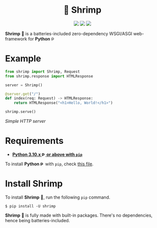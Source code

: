 <!-- MIT LICENSE -->
<!--
MIT License                                                
Copyright (c) 2023-present krillissue                                                                                 Permission is hereby granted, free of charge, to any person obtaining a copy
of this software and associated documentation files (the "Software"), to deal                                         in the Software without restriction, including without limitation the rights
to use, copy, modify, merge, publish, distribute, sublicense, and/or sell                                             copies of the Software, and to permit persons to whom the Software is                                                 furnished to do so, subject to the following conditions:                                                              The above copyright notice and this permission notice shall be included in all
copies or substantial portions of the Software.                                                                       THE SOFTWARE IS PROVIDED "AS IS", WITHOUT WARRANTY OF ANY KIND, EXPRESS OR
IMPLIED, INCLUDING BUT NOT LIMITED TO THE WARRANTIES OF MERCHANTABILITY,
FITNESS FOR A PARTICULAR PURPOSE AND NONINFRINGEMENT. IN NO EVENT SHALL THE
AUTHORS OR COPYRIGHT HOLDERS BE LIABLE FOR ANY CLAIM, DAMAGES OR OTHER
LIABILITY, WHETHER IN AN ACTION OF CONTRACT, TORT OR OTHERWISE, ARISING FROM,
OUT OF OR IN CONNECTION WITH THE SOFTWARE OR THE USE OR OTHER DEALINGS IN THE
SOFTWARE.
-->

<div align="center">
<h1>🦐 Shrimp</h1>
<img src="https://img.shields.io/badge/Batteries_🔋-Included-yellow?labelColor=000000&style=for-the-badge"> <img src="https://img.shields.io/badge/Python-3.10+-FFD43B?labelColor=306998&style=for-the-badge&logo=python&logoColor=white"> <img src="https://img.shields.io/badge/License-MIT-green?style=for-the-badge">
</div>

**Shrimp** 🦐 is a batteries-included zero-dependency WSGI/ASGI web-framework for **Python** <img src="https://python.org/favicon.ico" alt="Python" height="12">

# Example
```py
from shrimp import Shrimp, Request
from shrimp.response import HTMLResponse

server = Shrimp()

@server.get("/")
def index(req: Request) -> HTMLResponse:
    return HTMLResponse("<h1>Hello, World!</h1>")

shrimp.serve()
```
*Simple HTTP server*

# Requirements
- [**Python 3.10.x <img src="https://python.org/favicon.ico" alt="Python" height="12"> or above with `pip`**](https://python.org)

To install **Python <img src="https://python.org/favicon.ico" alt="Python" height="12">** with `pip`, check [this file](INSTALL%20PYTHON.md).

# Install Shrimp
To install **Shrimp** 🦐, run the following `pip` command.

```
$ pip install -U shrimp
```

**Shrimp** 🦐 is fully made with built-in packages. There's no dependencies, hence being batteries-included.